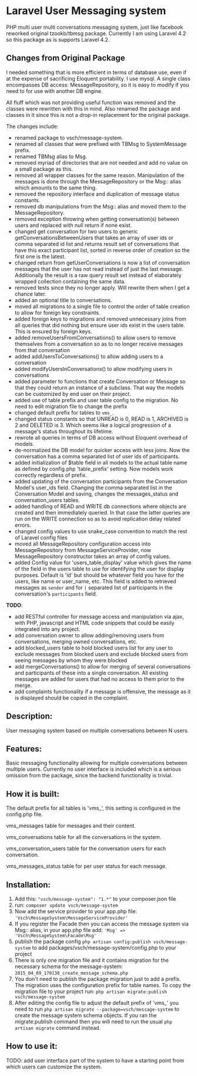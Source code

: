 Laravel User Messaging system
===============================

PHP multi user multi conversations messaging system, just like facebook reworked original tzookb/tbmsg package. Currently I am using Laravel 4.2 so this package as is supports Laravel 4.2.

Changes from Original Package
-----------------------------
I needed something that is more efficient in terms of database use, even if at the expense of sacrificing Eloquent portability. I use mysql. A single class encompasses DB access: MessageRepository, so it is easy to modify if you need to for use with another DB engine.

All fluff which was not providing useful function was removed and the classes were rewritten with this in mind. Also renamed the package and classes in it since this is not a drop-in replacement for the original package.

The changes include:
- renamed package to vsch/message-system.
- renamed all classes that were prefixed with TBMsg to SystemMessage prefix.
- renamed TBMsg alias to Msg.
- removed myriad of directories that are not needed and add no value on a small package as this. 
- removed all wrapper classes for the same reason. Manipulation of the messages is done through the MessageRepository or the Msg:: alias which amounts to the same thing. 
- removed the repository interface and duplication of message status constants. 
- removed db manipulations from the Msg:: alias and moved them to the MessageRepository.  
- removed exception throwing when getting conversation(s) between users and replaced with null return if none exist. 
- changed get conversation for two users to generic getConversationsBetweenUsers that takes an array of user ids or comma separated id list and returns result set of conversations that have this exact participant list, sorted in reverse order of creation so the first one is the latest.
- changed return from getUserConversations is now a list of conversation messages that the user has not read instead of just the last message. Additionally the result is a raw query result set instead of elaborately wrapped collection containing the same data.
- removed tests since they no longer apply. Will rewrite them when I get a chance later.
- added an optional title to conversations.
- moved all migrations to a single file to control the order of table creation to allow for foreign key constraints. 
- added foreign keys to migrations and removed unnecessary joins from all queries that did nothing but ensure user ids exist in the users table. This is ensured by foreign keys.
- added removeUsersFromConversations() to allow users to remove themselves from a conversation so as to no longer receive messages from that conversation
- added addUsersToConversations() to allow adding users to a conversation
- added modifyUsersInConversations() to allow modifying users in conversations
- added parameter to functions that create Conversation or Message so that they could return an instance of a subclass. That way the models can be customized by end user on their project.
- added use of table prefix and user table config to the migration. No need to edit migration file to change the prefix
- changed default prefix for tables to `vms_`.
- changed status constants so that UNREAD is 0, READ is 1, ARCHIVED is 2 and DELETED is 3. Which seems like a logical progression of a message's status throughout its lifetime. 
- rewrote all queries in terms of DB access without Eloquent overhead of models.
- de-normalized the DB model for quicker access with less joins. Now the conversation has a comma separated list of user ids of participants.
- added initialization of $table field in all models to the actual table name as defined by config.php 'table_prefix' setting. Now models work correctly regardless of prefix.
- added updating of the conversation participants from the Conversation Model's user_ids field. Changing the comma separated list in the Conversation Model and saving, changes the messages_status and conversation_users tables.
- added handling of READ and WRITE db connections where objects are created and then immediately queried. In that case the latter queries are run on the WRITE connection so as to avoid replication delay related errors.
- changed config values to use snake_case convention to match the rest of Laravel config files
- moved all MessageRepository configuration access into MessageRepository from MessageServiceProvider, now MessageRepository constructor takes an array of config values. 
- added Config value for 'users_table_display' value which gives the name of the field in the users table to use for identifying the user for display purposes. Default is 'id' but should be whatever field you have for the users, like name or user_name, etc. This field is added to retrieved messages as `sender` and for `|` separated list of participants in the conversation's `participants` field.

**TODO**:
- add RESTful controller for message access and manipulation via ajax, with PHP, javascript and HTML code snippets that could be easily integrated into any project.
- add conversation owner to allow adding/removing users from conversations, merging owned conversations, etc.
- add blocked_users table to hold blocked users list for any user to exclude messages from blocked users and exclude blocked users from seeing messages by whom they were blocked
- add mergeConversations() to allow for merging of several conversations and participants of these into a single conversation. All existing messages are added for users that had no access to them prior to the merge.
- add complaints functionality if a message is offensive, the message as it is displayed should be copied in the complaint.

Description:
----------------

User messaging system based on multiple conversations between N users. 

Features:
---------

Basic messaging functionality allowing for multiple conversations between multiple users. Currently no user interface is included which is a serious omission from the package, since the backend functionality is trivial.

How it is built:
----------------
The default prefix for all tables is 'vms_', this setting is configured in the config.php file.

vms_messages table for messages and their content.

vms_conversations table for all the conversations in the system.

vms_conversation_users table for the conversation users for each conversation. 

vms_messages_status table for per user status for each message.

Installation:
----------------
1. Add this: `"vsch/message-system": "1.*"` to your composer.json file
2. run: `composer update vsch/message-system`
3. Now add the service provider to your app.php file: `'Vsch\MessageSystem\MessageServiceProvider'`
4. If you register the Facade then you can access the message system via Msg:: alias, in your app.php file add: `'Msg' => 'Vsch\MessageSystem\Facade\Msg'`
5. publish the package config `php artisan config:publish vsch/message-system` to add packages/vsch/message-system/config.php to your project
6. There is only one migration file and it contains migration for the necessary schema for the message-system: `2015_04_09_170130_create_message_schema.php`
7. You don't need to publish the package migration just to add a prefix. The migration uses the configuration prefix for table names. To copy the migration file to your project run: `php artisan migrate:publish vsch/message-system`
8. After editing the config file to adjust the default prefix of 'vms_' you need to run `php artisan migrate --package=vsch/message-system` to create the message system schema objects. If you ran the migrate:publish command then you will need to run the usual `php artisan migrate` command instead.

How to use it:
----------------
TODO: add user interface part of the system to have a starting point from which users can customize the system.
